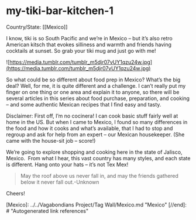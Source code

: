 # my-tiki-bar-kitchen-1

Country/State: [[Mexico]]

I know, tiki is so South Pacific and we’re in Mexico – but it’s also retro American kitsch that evokes silliness and warmth and friends having cocktails at sunset. So grab your tiki mug and just go with me!

![https://media.tumblr.com/tumblr_m5djr07vUY1qzu24w.jpg](https://media.tumblr.com/tumblr_m5djr07vUY1qzu24w.jpg)

So what could be so different about food prep in Mexico? What’s the big deal? Well, for me, it is quite different and a challenge. I can’t really put my finger on one thing or one area and explain it to anyone, so there will be several articles in this series about food purchase, preparation, and cooking – and some authentic Mexican recipes that I find easy and tasty.

Disclaimer: First off, I’m no cocinera! I can cook basic stuff fairly well at home in the US. But when I came to Mexico, I found so many differences in the food and how it cooks and what’s available, that I had to stop and regroup and ask for help from an expert – our Mexican housekeeper. (She came with the house-sit job – score!)

We’re going to explore shopping and cooking here in the state of Jalisco, Mexico.  From what I hear, this vast country has many styles, and each state is different. Hang onto your hats – it’s not Tex Mex!

> May the roof above us never fall in, and may the friends gathered below it never fall out.-Unknown

Cheers!

[//begin]: # "Autogenerated link references for markdown compatibility"
[Mexico]: ../../Vagabondians Project/Tag Wall/Mexico.md "Mexico"
[//end]: # "Autogenerated link references"